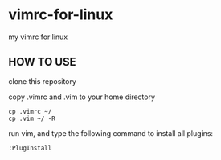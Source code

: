 vimrc-for-linux
===============

my vimrc for linux

HOW TO USE
----------

clone this repository

copy .vimrc and .vim to your home directory

    cp .vimrc ~/
    cp .vim ~/ -R

run vim, and type the following command to install all plugins:

    :PlugInstall
